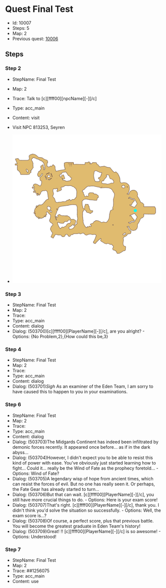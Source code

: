 # Quest Final Test

- Id: 10007
- Steps: 5
- Map: 2
- Previous quest: [10006](10006.md)

## Steps

### Step 2
- StepName:  Final Test
- Map:  2
- Trace:  Talk to [c][ffff00][npcName][-][/c]
- Type:  acc_main
- Content:  visit
- Visit NPC 813253, Seyren

- ![images/10007_2.png](images/10007_2.png)


### Step 3
- StepName:  Final Test
- Map:  2
- Trace:  
- Type:  acc_main
- Content:  dialog
- Dialog: (503700)[c][ffff00][PlayerName][-][/c], are you alright? - Options: {No Problem,2},{How could this be,3}


### Step 4
- StepName:  Final Test
- Map:  2
- Trace:  
- Type:  acc_main
- Content:  dialog
- Dialog: (503701)*Sigh* As an examiner of the Eden Team, I am sorry to have caused this to happen to you in your examinations.


### Step 6
- StepName:  Final Test
- Map:  2
- Trace:  
- Type:  acc_main
- Content:  dialog
- Dialog: (503703)The Midgards Continent has indeed been infiltrated by demonic forces recently. It appeared once before... as if in the dark abyss...
- Dialog: (503704)However, I didn't expect you to be able to resist this kind of power with ease. You've obviously just started learning how to fight... Could it... really be the Wind of Fate as the prophecy foretold... - Options: Wind of Fate?
- Dialog: (503705)A legendary wisp of hope from ancient times, which can resist the forces of evil. But no one has really seen it. Or perhaps, the Fate Gear has already started to turn...
- Dialog: (503706)But that can wait. [c][ffff00][PlayerName][-][/c], you still have more crucial things to do. - Options: Here is your exam score!
- Dialog: (503707)That's right. [c][ffff00][PlayerName][-][/c], thank you. I didn't think you'd solve the situation so successfully. - Options: Well, the exam score is...?
- Dialog: (503708)Of course, a perfect score, plus that previous battle. You will become the greatest graduate in Eden Team's history!
- Dialog: (503709)Great! !! [c][ffff00][PlayerName][-][/c] is so awesome! - Options: Understood!


### Step 7
- StepName:  Final Test
- Map:  2
- Trace:  ##1256075
- Type:  acc_main
- Content:  use


